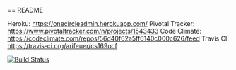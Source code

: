== README

Heroku: https://onecircleadmin.herokuapp.com/
Pivotal Tracker: https://www.pivotaltracker.com/n/projects/1543433
Code Climate: https://codeclimate.com/repos/56d40f62a5ff6140c000c626/feed
Travis CI: https://travis-ci.org/arifeuer/cs169ocf


[![Build Status](https://travis-ci.org/arifeuer/cs169ocf.svg?branch=master)](https://travis-ci.org/arifeuer/cs169ocf)
